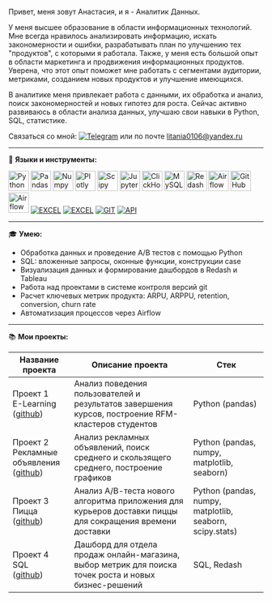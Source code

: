 Привет, меня зовут Анастасия, и я - Аналитик Данных.

У меня высшее образование в области информационных технологий. Мне всегда нравилось анализировать информацию, искать закономерности и ошибки, разрабатывать план по улучшению тех "продуктов", с которыми я работала.
Также, у меня есть большой опыт в области маркетинга и продвижения информационных продуктов. Уверена, что этот опыт поможет мне работать с сегментами аудитории, метриками, созданием новых продуктов и улучшение имеющихся.

В аналитике меня привлекает работа с данными, их обработка и анализ, поиск закономерностей и новых гипотез для роста. Сейчас активно развиваюсь в области анализа данных, улучшаю свои навыки в Python, SQL, статистике.

Связаться со мной: <a href="https://t.me/producer_semenova" rel="nofollow"><img src="https://img.shields.io/badge/Telegram-2CA5E0?style=for-the-badge&logo=telegram&logoColor=white" alt="Telegram"  style="max-width: 100%;"></a> или по почте litania0106@yandex.ru
<hr>

:wrench: **Языки и инструменты:**

<div dir="auto">
  <a target="_blank" rel="noopener noreferrer nofollow" href="https://camo.githubusercontent.com/28b1c53c653f8e5fc61381621de2804096f40d4fa347cfd460e05ce2d27fb4e7/68747470733a2f2f696d672e736869656c64732e696f2f62616467652f707974686f6e2d77686974653f6c6f676f3d707974686f6e267374796c653d666f722d7468652d6261646765"><img src="https://camo.githubusercontent.com/28b1c53c653f8e5fc61381621de2804096f40d4fa347cfd460e05ce2d27fb4e7/68747470733a2f2f696d672e736869656c64732e696f2f62616467652f707974686f6e2d77686974653f6c6f676f3d707974686f6e267374796c653d666f722d7468652d6261646765" title="Python" alt="Python" height="40" data-canonical-src="https://img.shields.io/badge/python-white?logo=python&amp;style=for-the-badge" style="max-width: 100%;"></a> 
  <a target="_blank" rel="noopener noreferrer nofollow" href="https://camo.githubusercontent.com/da027079ccf94fa4b4944c31991d83a6d205d17b78b35f5df74b73de6a2332fe/68747470733a2f2f696d672e736869656c64732e696f2f62616467652f70616e6461732d77686974653f6c6f676f3d70616e646173266c6f676f436f6c6f723d626c7565267374796c653d666f722d7468652d6261646765"><img src="https://camo.githubusercontent.com/da027079ccf94fa4b4944c31991d83a6d205d17b78b35f5df74b73de6a2332fe/68747470733a2f2f696d672e736869656c64732e696f2f62616467652f70616e6461732d77686974653f6c6f676f3d70616e646173266c6f676f436f6c6f723d626c7565267374796c653d666f722d7468652d6261646765" title="Pandas" alt="Pandas" height="40" data-canonical-src="https://img.shields.io/badge/pandas-white?logo=pandas&amp;logoColor=blue&amp;style=for-the-badge" style="max-width: 100%;"></a> 
  <a target="_blank" rel="noopener noreferrer nofollow" href="https://camo.githubusercontent.com/20a27700804acdabda6c74063b7b61a37ccb0af10fc412fd229c006ff397478d/68747470733a2f2f696d672e736869656c64732e696f2f62616467652f6e756d70792d77686974653f6c6f676f3d6e756d7079266c6f676f436f6c6f723d626c7565267374796c653d666f722d7468652d6261646765"><img src="https://camo.githubusercontent.com/20a27700804acdabda6c74063b7b61a37ccb0af10fc412fd229c006ff397478d/68747470733a2f2f696d672e736869656c64732e696f2f62616467652f6e756d70792d77686974653f6c6f676f3d6e756d7079266c6f676f436f6c6f723d626c7565267374796c653d666f722d7468652d6261646765" title="Numpy" alt="Numpy" height="40" data-canonical-src="https://img.shields.io/badge/numpy-white?logo=numpy&amp;logoColor=blue&amp;style=for-the-badge" style="max-width: 100%;"></a> 
  <a target="_blank" rel="noopener noreferrer nofollow" href="https://camo.githubusercontent.com/a76a48a328b89ebc4db82a502ab657c38a0c07313f12dd0ab08baec4604e227a/68747470733a2f2f696d672e736869656c64732e696f2f62616467652f706c6f746c792d77686974653f6c6f676f3d706c6f746c79266c6f676f436f6c6f723d626c7565267374796c653d666f722d7468652d6261646765"><img src="https://camo.githubusercontent.com/a76a48a328b89ebc4db82a502ab657c38a0c07313f12dd0ab08baec4604e227a/68747470733a2f2f696d672e736869656c64732e696f2f62616467652f706c6f746c792d77686974653f6c6f676f3d706c6f746c79266c6f676f436f6c6f723d626c7565267374796c653d666f722d7468652d6261646765" title="Plotly" alt="Plotly" height="40" data-canonical-src="https://img.shields.io/badge/plotly-white?logo=plotly&amp;logoColor=blue&amp;style=for-the-badge" style="max-width: 100%;"></a> 
  <a target="_blank" rel="noopener noreferrer nofollow" href="https://camo.githubusercontent.com/ad6a54478a9d2369b77709df1c38e622ebea987e709e868719494f7e1776a9ed/68747470733a2f2f696d672e736869656c64732e696f2f62616467652f53636970792d77686974653f6c6f676f3d5363697079266c6f676f436f6c6f723d626c61636b267374796c653d666f722d7468652d6261646765"><img src="https://camo.githubusercontent.com/ad6a54478a9d2369b77709df1c38e622ebea987e709e868719494f7e1776a9ed/68747470733a2f2f696d672e736869656c64732e696f2f62616467652f53636970792d77686974653f6c6f676f3d5363697079266c6f676f436f6c6f723d626c61636b267374796c653d666f722d7468652d6261646765" title="Scipy" alt="Scipy" height="40" data-canonical-src="https://img.shields.io/badge/Scipy-white?logo=Scipy&amp;logoColor=black&amp;style=for-the-badge" style="max-width: 100%;"></a> 
  <a target="_blank" rel="noopener noreferrer nofollow" href="https://camo.githubusercontent.com/1a82ab2d783fdc9c1173f8ba75bb0da0f3af5370522707dd91a566c124dca02d/68747470733a2f2f696d672e736869656c64732e696f2f62616467652f4a7570797465725f6e6f7465626f6f6b2d77686974653f6c6f676f3d4a757079746572267374796c653d666f722d7468652d6261646765"><img src="https://camo.githubusercontent.com/1a82ab2d783fdc9c1173f8ba75bb0da0f3af5370522707dd91a566c124dca02d/68747470733a2f2f696d672e736869656c64732e696f2f62616467652f4a7570797465725f6e6f7465626f6f6b2d77686974653f6c6f676f3d4a757079746572267374796c653d666f722d7468652d6261646765" title="Jupyter" alt="Jupyter" height="40" data-canonical-src="https://img.shields.io/badge/Jupyter_notebook-white?logo=Jupyter&amp;style=for-the-badge" style="max-width: 100%;"></a> 
  <a target="_blank" rel="noopener noreferrer nofollow" href="https://camo.githubusercontent.com/4525fc63d333e1f41b6c5949d383538c77bb3f14ebf50e0a35b86c2ca1c5fe5b/68747470733a2f2f696d672e736869656c64732e696f2f62616467652f436c69636b686f7573652d77686974653f6c6f676f3d436c69636b686f757365267374796c653d666f722d7468652d6261646765"><img src="https://camo.githubusercontent.com/4525fc63d333e1f41b6c5949d383538c77bb3f14ebf50e0a35b86c2ca1c5fe5b/68747470733a2f2f696d672e736869656c64732e696f2f62616467652f436c69636b686f7573652d77686974653f6c6f676f3d436c69636b686f757365267374796c653d666f722d7468652d6261646765" title="ClickHouse" alt="ClickHouse" height="40" data-canonical-src="https://img.shields.io/badge/Clickhouse-white?logo=Clickhouse&amp;style=for-the-badge" style="max-width: 100%;"></a> 
  <a target="_blank" rel="noopener noreferrer nofollow" href="https://camo.githubusercontent.com/65c72ae39da2e2008a595e4962b71b480fb58edfb62763e94db5a9330abfdcc9/68747470733a2f2f696d672e736869656c64732e696f2f62616467652f6d7953514c2d77686974653f6c6f676f3d6d7953514c2673267374796c653d666f722d7468652d6261646765"><img src="https://camo.githubusercontent.com/65c72ae39da2e2008a595e4962b71b480fb58edfb62763e94db5a9330abfdcc9/68747470733a2f2f696d672e736869656c64732e696f2f62616467652f6d7953514c2d77686974653f6c6f676f3d6d7953514c2673267374796c653d666f722d7468652d6261646765" title="MySQL" alt="MySQL" height="40" data-canonical-src="https://img.shields.io/badge/mySQL-white?logo=mySQL&amp;s&amp;style=for-the-badge" style="max-width: 100%;"></a>
  <a target="_blank" rel="noopener noreferrer nofollow" href="https://camo.githubusercontent.com/fe48744b8c25f444eca41482863aa61bb317b67632bf10e6113ce31decfc3010/68747470733a2f2f696d672e736869656c64732e696f2f62616467652f7265646173682d77686974653f6c6f676f3d726564617368266c6f676f436f6c6f723d626c61636b267374796c653d666f722d7468652d6261646765"><img src="https://camo.githubusercontent.com/fe48744b8c25f444eca41482863aa61bb317b67632bf10e6113ce31decfc3010/68747470733a2f2f696d672e736869656c64732e696f2f62616467652f7265646173682d77686974653f6c6f676f3d726564617368266c6f676f436f6c6f723d626c61636b267374796c653d666f722d7468652d6261646765" title="Redash" alt="Redash" height="40" data-canonical-src="https://img.shields.io/badge/redash-white?logo=redash&amp;logoColor=black&amp;style=for-the-badge" style="max-width: 100%;"></a> 
  <a target="_blank" rel="noopener noreferrer nofollow" href="https://camo.githubusercontent.com/704de73d12af61a60bd66618a3729fab4f754f892a06ed3a8f9cc93835f176c3/68747470733a2f2f696d672e736869656c64732e696f2f62616467652f5461626c6561752d77686974653f6c6f676f3d5461626c6561752673266c6f676f436f6c6f723d79656c6c6f77267374796c653d666f722d7468652d6261646765"><img src="https://camo.githubusercontent.com/704de73d12af61a60bd66618a3729fab4f754f892a06ed3a8f9cc93835f176c3/68747470733a2f2f696d672e736869656c64732e696f2f62616467652f5461626c6561752d77686974653f6c6f676f3d5461626c6561752673266c6f676f436f6c6f723d79656c6c6f77267374796c653d666f722d7468652d6261646765" title="Airflow" alt="Airflow" height="40" data-canonical-src="https://img.shields.io/badge/Tableau-white?logo=Tableau&amp;s&amp;logoColor=yellow&amp;style=for-the-badge" style="max-width: 100%;"></a> 
  <a target="_blank" rel="noopener noreferrer nofollow" href="https://camo.githubusercontent.com/a8bc9fb6122786a98557ed47f202ae51634261b54b64032c7f623cbefdcd889c/68747470733a2f2f696d672e736869656c64732e696f2f62616467652f6769746875622d77686974653f6c6f676f3d676974687562266c6f676f436f6c6f723d626c61636b267374796c653d666f722d7468652d6261646765"><img src="https://camo.githubusercontent.com/a8bc9fb6122786a98557ed47f202ae51634261b54b64032c7f623cbefdcd889c/68747470733a2f2f696d672e736869656c64732e696f2f62616467652f6769746875622d77686974653f6c6f676f3d676974687562266c6f676f436f6c6f723d626c61636b267374796c653d666f722d7468652d6261646765" title="GitHub" alt="GitHub" height="40" data-canonical-src="https://img.shields.io/badge/github-white?logo=github&amp;logoColor=black&amp;style=for-the-badge" style="max-width: 100%;"></a> 
  <a target="_blank" rel="noopener noreferrer nofollow" href="https://camo.githubusercontent.com/a5e9296e66bc941d9d1ad1362cdf3d89919e489f7cf3cc5c23215aa3bed43686/68747470733a2f2f696d672e736869656c64732e696f2f62616467652f416972666c6f772d77686974653f6c6f676f3d416972666c6f77267374796c653d666f722d7468652d6261646765"><img src="https://camo.githubusercontent.com/a5e9296e66bc941d9d1ad1362cdf3d89919e489f7cf3cc5c23215aa3bed43686/68747470733a2f2f696d672e736869656c64732e696f2f62616467652f416972666c6f772d77686974653f6c6f676f3d416972666c6f77267374796c653d666f722d7468652d6261646765" title="Airflow" alt="Airflow" height="40" data-canonical-src="https://img.shields.io/badge/Airflow-white?logo=Airflow&amp;style=for-the-badge" style="max-width: 100%;"></a> 
<a target="_blank" rel="noopener noreferrer nofollow" href="https://camo.githubusercontent.com/4b072e0f35a58f96403d65fd9e6994493a41a82c964451dae444db480326fbbc/68747470733a2f2f696d672e736869656c64732e696f2f62616467652f2d455843454c2d46463f7374796c653d666f722d7468652d6261646765266c6f676f3d455843454c"><img src="https://camo.githubusercontent.com/4b072e0f35a58f96403d65fd9e6994493a41a82c964451dae444db480326fbbc/68747470733a2f2f696d672e736869656c64732e696f2f62616467652f2d455843454c2d46463f7374796c653d666f722d7468652d6261646765266c6f676f3d455843454c" alt="EXCEL" data-canonical-src="https://img.shields.io/badge/-EXCEL-FF?style=for-the-badge&amp;logo=EXCEL" style="max-width: 100%;"></a>
<a target="_blank" rel="noopener noreferrer nofollow" href="https://camo.githubusercontent.com/6a5fa3ba7ce89ddcc6d0f5b25f426f8f3974bdb3d6eaedd50468a5bbb2c6d18c/68747470733a2f2f696d672e736869656c64732e696f2f62616467652f2d476f6f676c655f5368656574732d4646463f7374796c653d666f722d7468652d6261646765266c6f676f3d476f6f676c65536865657473"><img src="https://camo.githubusercontent.com/6a5fa3ba7ce89ddcc6d0f5b25f426f8f3974bdb3d6eaedd50468a5bbb2c6d18c/68747470733a2f2f696d672e736869656c64732e696f2f62616467652f2d476f6f676c655f5368656574732d4646463f7374796c653d666f722d7468652d6261646765266c6f676f3d476f6f676c65536865657473" alt="EXCEL" data-canonical-src="https://img.shields.io/badge/-Google_Sheets-FFF?style=for-the-badge&amp;logo=GoogleSheets" style="max-width: 100%;"></a>
<a target="_blank" rel="noopener noreferrer nofollow" href="https://camo.githubusercontent.com/d4e09430089af7dad99ca18e19dca73896f08132b004ed159eed9e0d15096801/68747470733a2f2f696d672e736869656c64732e696f2f62616467652f2d4749542d4646463f7374796c653d666f722d7468652d6261646765266c6f676f3d474954"><img src="https://camo.githubusercontent.com/d4e09430089af7dad99ca18e19dca73896f08132b004ed159eed9e0d15096801/68747470733a2f2f696d672e736869656c64732e696f2f62616467652f2d4749542d4646463f7374796c653d666f722d7468652d6261646765266c6f676f3d474954" alt="GIT" data-canonical-src="https://img.shields.io/badge/-GIT-FFF?style=for-the-badge&amp;logo=GIT" style="max-width: 100%;"></a>
<a target="_blank" rel="noopener noreferrer nofollow" href="https://camo.githubusercontent.com/baaf5e1a9158523784ea96088085eeb4b44ac2932739d1dfa4eee337ee7977af/68747470733a2f2f696d672e736869656c64732e696f2f62616467652f2d4150492d4646363630303f7374796c653d666f722d7468652d6261646765266c6f676f3d415049"><img src="https://camo.githubusercontent.com/baaf5e1a9158523784ea96088085eeb4b44ac2932739d1dfa4eee337ee7977af/68747470733a2f2f696d672e736869656c64732e696f2f62616467652f2d4150492d4646363630303f7374796c653d666f722d7468652d6261646765266c6f676f3d415049" alt="API" data-canonical-src="https://img.shields.io/badge/-API-FF6600?style=for-the-badge&amp;logo=API" style="max-width: 100%;"></a>
  
</div>
<hr>

:mortar_board: **Умею:**

* Обработка данных и проведение А/В тестов с помощью Python
* SQL: вложенные запросы, оконные функции, конструкции case
* Визуализация данных и формирование дашбордов в Redash и Tableau
* Работа над проектами в системе контроля версий git
* Расчет ключевых метрик продукта: ARPU, ARPPU, retention, conversion, churn rate
* Автоматизация процессов через Airflow
<hr>

:books: **Мои проекты:**

| Название проекта     | Описание проекта                       | Стек                            |
| -------------------- | -------------------------------------- | ------------------------------- |
| Проект 1<br>E-Learning<br>([github](https://github.com/ASemenova0106/Learning))  | Анализ поведения пользователей и результатов завершения курсов, построение RFM-кластеров студентов  | Python (pandas)  |
| Проект 2<br>Рекламные объявления<br>([github](https://github.com/ASemenova0106/Reklama))  | Анализ рекламных объявлений, поиск среднего и скользящего среднего, построение графиков  | Python (pandas, numpy, matplotlib, seaborn) |
| Проект 3<br>Пицца<br>([github](https://github.com/ASemenova0106/Pizza))  | Анализ А/В-теста нового алгоритма приложения для курьеров доставки пиццы для сокращения времени доставки | Python (pandas, numpy, matplotlib, seaborn, scipy.stats) |
| Проект 4<br>SQL<br>([github](https://github.com/ASemenova0106/Online-shop-SQL))  | Дашборд для отдела продаж онлайн-магазина, выбор метрик для поиска точек роста и новых бизнес-решений | SQL, Redash |
